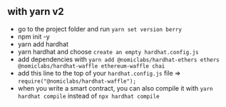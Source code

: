 ## with yarn v2

- go to the project folder and run `yarn set version berry`
- npm init -y
- yarn add hardhat
- yarn hardhat and choose `create an empty hardhat.config.js`
- add dependencies with `yarn add @nomiclabs/hardhat-ethers ethers @nomiclabs/hardhat-waffle ethereum-waffle chai`
- add this line to the top of your `hardhat.config.js` file => `require("@nomiclabs/hardhat-waffle");`
- when you write a smart contract, you can also compile it with `yarn hardhat compile` instead of `npx hardhat compile`
